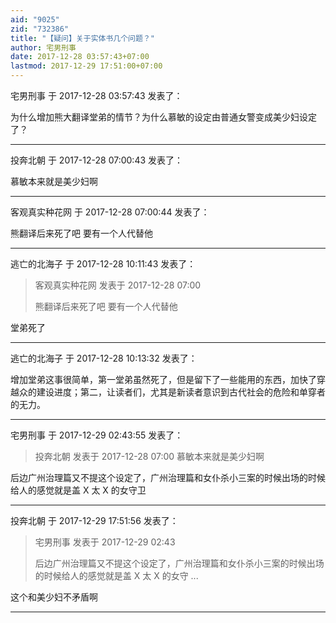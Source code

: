 ```yaml
---
aid: "9025"
zid: "732386"
title: "【疑问】关于实体书几个问题？"
author: 宅男刑事
date: 2017-12-28 03:57:43+07:00
lastmod: 2017-12-29 17:51:00+07:00
---
```


宅男刑事 于 2017-12-28 03:57:43 发表了：

为什么增加熊大翻译堂弟的情节？为什么慕敏的设定由普通女警变成美少妇设定了？

---

投奔北朝 于 2017-12-28 07:00:43 发表了：

慕敏本来就是美少妇啊

---

客观真实种花网 于 2017-12-28 07:00:44 发表了：

熊翻译后来死了吧 要有一个人代替他

---

逃亡的北海子 于 2017-12-28 10:11:43 发表了：

> 客观真实种花网 发表于 2017-12-28 07:00
>
> 熊翻译后来死了吧 要有一个人代替他

堂弟死了

---

逃亡的北海子 于 2017-12-28 10:13:32 发表了：

增加堂弟这事很简单，第一堂弟虽然死了，但是留下了一些能用的东西，加快了穿越众的建设进度；第二，让读者们，尤其是新读者意识到古代社会的危险和单穿者的无力。

---

宅男刑事 于 2017-12-29 02:43:55 发表了：

> 投奔北朝 发表于 2017-12-28 07:00 慕敏本来就是美少妇啊

后边广州治理篇又不提这个设定了，广州治理篇和女仆杀小三案的时候出场的时候给人的感觉就是盖 X 太 X 的女守卫

---

投奔北朝 于 2017-12-29 17:51:56 发表了：

> 宅男刑事 发表于 2017-12-29 02:43
>
> 后边广州治理篇又不提这个设定了，广州治理篇和女仆杀小三案的时候出场的时候给人的感觉就是盖 X 太 X 的女守 ...

这个和美少妇不矛盾啊

---
